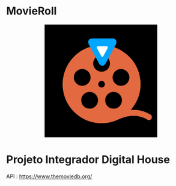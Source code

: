 # MovieRoll
<p align="center">
<img src="images/logo.png" style="width:300px">



<h1> Projeto Integrador Digital House </h1>


API : https://www.themoviedb.org/
